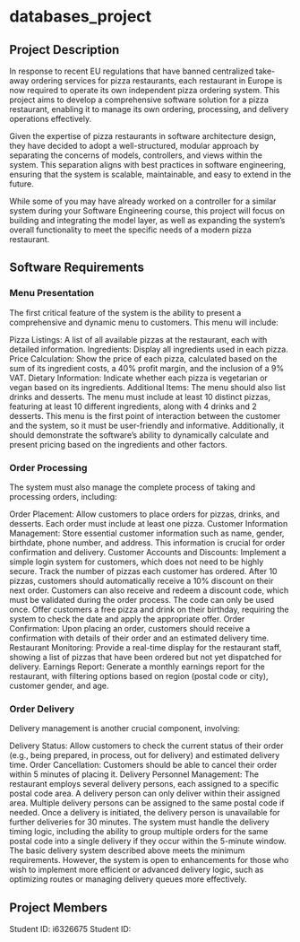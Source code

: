 # databases_project

## Project Description

In response to recent EU regulations that have banned centralized take-away ordering services for pizza restaurants, each restaurant in Europe is now required to operate its own independent pizza ordering system. This project aims to develop a comprehensive software solution for a pizza restaurant, enabling it to manage its own ordering, processing, and delivery operations effectively.

Given the expertise of pizza restaurants in software architecture design, they have decided to adopt a well-structured, modular approach by separating the concerns of models, controllers, and views within the system. This separation aligns with best practices in software engineering, ensuring that the system is scalable, maintainable, and easy to extend in the future.

While some of you may have already worked on a controller for a similar system during your Software Engineering course, this project will focus on building and integrating the model layer, as well as expanding the system’s overall functionality to meet the specific needs of a modern pizza restaurant.

## Software Requirements

### Menu Presentation

The first critical feature of the system is the ability to present a comprehensive and dynamic menu to customers. This menu will include:

Pizza Listings: A list of all available pizzas at the restaurant, each with detailed information.
Ingredients: Display all ingredients used in each pizza.
Price Calculation: Show the price of each pizza, calculated based on the sum of its ingredient costs, a 40% profit margin, and the inclusion of a 9% VAT.
Dietary Information: Indicate whether each pizza is vegetarian or vegan based on its ingredients.
Additional Items: The menu should also list drinks and desserts.
The menu must include at least 10 distinct pizzas, featuring at least 10 different ingredients, along with 4 drinks and 2 desserts.
This menu is the first point of interaction between the customer and the system, so it must be user-friendly and informative. Additionally, it should demonstrate the software’s ability to dynamically calculate and present pricing based on the ingredients and other factors.

### Order Processing
The system must also manage the complete process of taking and processing orders, including:

Order Placement: Allow customers to place orders for pizzas, drinks, and desserts. Each order must include at least one pizza.
Customer Information Management: Store essential customer information such as name, gender, birthdate, phone number, and address. This information is crucial for order confirmation and delivery.
Customer Accounts and Discounts:
Implement a simple login system for customers, which does not need to be highly secure.
Track the number of pizzas each customer has ordered. After 10 pizzas, customers should automatically receive a 10% discount on their next order.
Customers can also receive and redeem a discount code, which must be validated during the order process. The code can only be used once.
Offer customers a free pizza and drink on their birthday, requiring the system to check the date and apply the appropriate offer.
Order Confirmation: Upon placing an order, customers should receive a confirmation with details of their order and an estimated delivery time.
Restaurant Monitoring: Provide a real-time display for the restaurant staff, showing a list of pizzas that have been ordered but not yet dispatched for delivery.
Earnings Report: Generate a monthly earnings report for the restaurant, with filtering options based on region (postal code or city), customer gender, and age.

### Order Delivery
Delivery management is another crucial component, involving:

Delivery Status: Allow customers to check the current status of their order (e.g., being prepared, in process, out for delivery) and estimated delivery time.
Order Cancellation: Customers should be able to cancel their order within 5 minutes of placing it.
Delivery Personnel Management:
The restaurant employs several delivery persons, each assigned to a specific postal code area.
A delivery person can only deliver within their assigned area. Multiple delivery persons can be assigned to the same postal code if needed.
Once a delivery is initiated, the delivery person is unavailable for further deliveries for 30 minutes.
The system must handle the delivery timing logic, including the ability to group multiple orders for the same postal code into a single delivery if they occur within the 5-minute window.
The basic delivery system described above meets the minimum requirements. However, the system is open to enhancements for those who wish to implement more efficient or advanced delivery logic, such as optimizing routes or managing delivery queues more effectively.


## Project Members

Student ID: i6326675
Student ID: 
